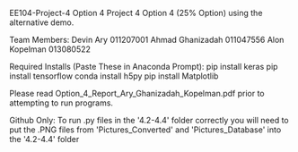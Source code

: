 EE104-Project-4 Option 4
Project 4 Option 4 (25% Option) using the alternative demo. 

Team Members: 
Devin Ary 011207001
Ahmad Ghanizadah 011047556
Alon Kopelman 013080522 

Required Installs (Paste These in Anaconda Prompt):
pip install keras
pip install tensorflow
conda install h5py
pip install Matplotlib


Please read Option_4_Report_Ary_Ghanizadah_Kopelman.pdf prior to attempting to run programs. 

Github Only:
To run .py files in the '4.2-4.4' folder correctly you will need to put the .PNG files from 'Pictures_Converted' and 'Pictures_Database' into the '4.2-4.4' folder 
